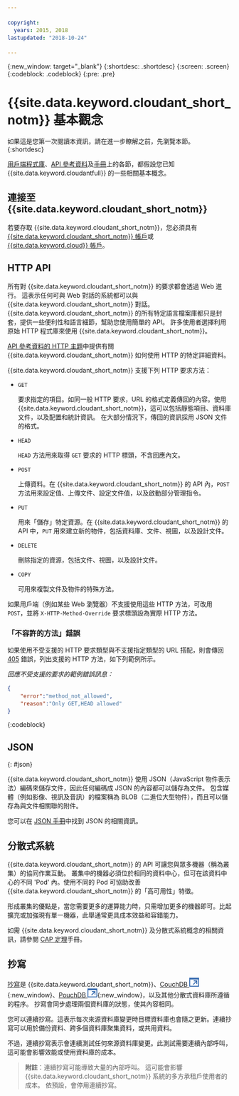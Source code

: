 ```yaml
---

copyright:
  years: 2015, 2018
lastupdated: "2018-10-24"

---
```


{:new_window: target="_blank"}
{:shortdesc: .shortdesc}
{:screen: .screen}
{:codeblock: .codeblock}
{:pre: .pre}

<!-- Acrolinx: 2018-05-07 -->

# {{site.data.keyword.cloudant_short_notm}} 基本觀念

如果這是您第一次閱讀本資訊，請在進一步瞭解之前，先瀏覽本節。
{:shortdesc}

[用戶端程式庫](../libraries/index.html#-client-libraries)、[API 參考資料](../api/index.html#-api-reference)及[手冊](../guides/acurl.html#authorized-curl-acurl-)上的各節，都假設您已知 {{site.data.keyword.cloudantfull}} 的一些相關基本概念。

## 連接至 {{site.data.keyword.cloudant_short_notm}}

若要存取 {{site.data.keyword.cloudant_short_notm}}，您必須具有 [{{site.data.keyword.cloudant_short_notm}} 帳戶](../api/account.html)或 [{{site.data.keyword.cloud}} 帳戶](../offerings/bluemix.html)。

## HTTP API

所有對 {{site.data.keyword.cloudant_short_notm}} 的要求都會透過 Web 進行。
這表示任何可與 Web 對話的系統都可以與 {{site.data.keyword.cloudant_short_notm}} 對話。
{{site.data.keyword.cloudant_short_notm}} 的所有特定語言檔案庫都只是封套，提供一些便利性和語言細節，幫助您使用簡單的 API。
許多使用者選擇利用原始 HTTP 程式庫來使用 {{site.data.keyword.cloudant_short_notm}}。

[API 參考資料的 HTTP 主題](../api/http.html)中提供有關 {{site.data.keyword.cloudant_short_notm}} 如何使用 HTTP 的特定詳細資料。

{{site.data.keyword.cloudant_short_notm}} 支援下列 HTTP 要求方法：

-   `GET`

    要求指定的項目。如同一般 HTTP 要求，URL 的格式定義傳回的內容。使用 {{site.data.keyword.cloudant_short_notm}}，這可以包括靜態項目、資料庫文件，以及配置和統計資訊。
    在大部分情況下，傳回的資訊採用 JSON 文件的格式。

-   `HEAD`

    `HEAD` 方法用來取得 `GET` 要求的 HTTP 標頭，不含回應內文。

-   `POST`

    上傳資料。在 {{site.data.keyword.cloudant_short_notm}} 的 API 內，`POST` 方法用來設定值、上傳文件、設定文件值，以及啟動部分管理指令。

-   `PUT`

    用來「儲存」特定資源。在 {{site.data.keyword.cloudant_short_notm}} 的 API 中，`PUT` 用來建立新的物件，包括資料庫、文件、視圖，以及設計文件。

-   `DELETE`

    刪除指定的資源，包括文件、視圖，以及設計文件。

-   `COPY`

    可用來複製文件及物件的特殊方法。

如果用戶端（例如某些 Web 瀏覽器）不支援使用這些 HTTP 方法，可改用 `POST`，並將 `X-HTTP-Method-Override` 要求標頭設為實際 HTTP 方法。

### 「不容許的方法」錯誤

如果使用不受支援的 HTTP 要求類型與不支援指定類型的 URL 搭配，則會傳回 [405](../api/http.html#405) 錯誤，列出支援的 HTTP 方法，如下列範例所示。

_回應不受支援的要求的範例錯誤訊息：_

```json
{
    "error":"method_not_allowed",
    "reason":"Only GET,HEAD allowed"
}
```
{:codeblock}

## JSON
{: #json}

{{site.data.keyword.cloudant_short_notm}} 使用 JSON（JavaScript 物件表示法）編碼來儲存文件，因此任何編碼成 JSON 的內容都可以儲存為文件。
包含媒體（例如影像、視訊及音訊）的檔案稱為 BLOB（二進位大型物件），而且可以儲存為與文件相關聯的附件。

您可以在 [JSON 手冊](../guides/json.html)中找到 JSON 的相關資訊。

<div id="distributed"></div>

## 分散式系統

{{site.data.keyword.cloudant_short_notm}} 的 API 可讓您與眾多機器（稱為叢集）的協同作業互動。
叢集中的機器必須位於相同的資料中心，但可在該資料中心的不同 'Pod' 內。使用不同的 Pod 可協助改善 {{site.data.keyword.cloudant_short_notm}} 的「高可用性」特徵。

形成叢集的優點是，當您需要更多的運算能力時，只需增加更多的機器即可。比起擴充或加強現有單一機器，此舉通常更具成本效益和容錯能力。

如需 {{site.data.keyword.cloudant_short_notm}} 及分散式系統概念的相關資訊，請參閱 [CAP 定理](../guides/cap_theorem.html)手冊。

## 抄寫

[抄寫](../api/replication.html)是 {{site.data.keyword.cloudant_short_notm}}、[CouchDB ![外部鏈結圖示](../images/launch-glyph.svg "外部鏈結圖示")](http://couchdb.apache.org/){:new_window}、[PouchDB ![外部鏈結圖示](../images/launch-glyph.svg "外部鏈結圖示")](http://pouchdb.com/){:new_window}，以及其他分散式資料庫所遵循的程序。
抄寫會同步處理兩個資料庫的狀態，使其內容相同。

您可以連續抄寫。這表示每次來源資料庫變更時目標資料庫也會隨之更新。連續抄寫可以用於備份資料、跨多個資料庫聚集資料，或共用資料。

不過，連續抄寫表示會連續測試任何來源資料庫變更。此測試需要連續內部呼叫，這可能會影響效能或使用資料庫的成本。

>   **附註**：連續抄寫可能導致大量的內部呼叫。
    這可能會影響 {{site.data.keyword.cloudant_short_notm}} 系統的多方承租戶使用者的成本。
    依預設，會停用連續抄寫。
